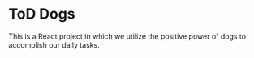 # ToD Dogs

This is a React project in which we utilize the positive power of dogs to accomplish our daily tasks.
